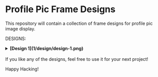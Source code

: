 # Profile Pic Frame Designs

This repository will contain a collection of frame designs for profile pic image display. 

DESIGNS:

<details>
  <summary><b>[Design 1](1/design/design-1.png)</b></summary>
  <img src="1/design/design-1.png" width="85%"/>
</details>

<br>
If you like any of the designs, feel free to use it for your next project!

Happy Hacking!